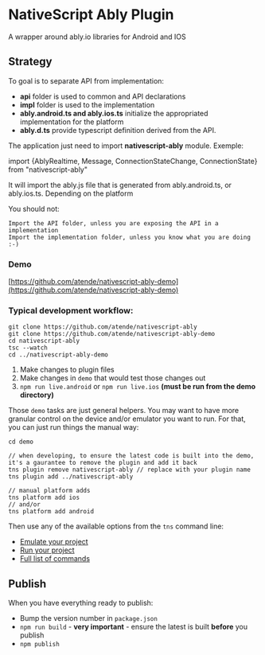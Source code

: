 # NativeScript Ably Plugin

A wrapper around ably.io libraries for Android and IOS

## Strategy

To goal is to separate API from implementation:

* **api** folder is used to common and API declarations
* **impl** folder is used to the implementation
* **ably.android.ts and ably.ios.ts** initialize the appropriated implementation for the platform
* **ably.d.ts** provide typescript definition derived from the API.

The application just need to import **nativescript-ably** module.
Exemple:

   import {AblyRealtime, Message, ConnectionStateChange, ConnectionState} from "nativescript-ably"

It will import the ably.js file that is generated from ably.android.ts, or ably.ios.ts. Depending on the platform

You should not:

    Import the API folder, unless you are exposing the API in a implementation
    Import the implementation folder, unless you know what you are doing :-)

### Demo

[https://github.com/atende/nativescript-ably-demo](https://github.com/atende/nativescript-ably-demo)

### Typical development workflow:

    git clone https://github.com/atende/nativescript-ably
    git clone https://github.com/atende/nativescript-ably-demo
    cd nativescript-ably
    tsc --watch
    cd ../nativescript-ably-demo
    

1. Make changes to plugin files
2. Make changes in `demo` that would test those changes out
3. `npm run live.android` or `npm run live.ios`  **(must be run from the demo directory)**

Those `demo` tasks are just general helpers. You may want to have more granular control on the device and/or emulator you want to run. For that, you can just run things the manual way:

```
cd demo

// when developing, to ensure the latest code is built into the demo, it's a gaurantee to remove the plugin and add it back
tns plugin remove nativescript-ably // replace with your plugin name
tns plugin add ../nativescript-ably

// manual platform adds
tns platform add ios
// and/or
tns platform add android
```

Then use any of the available options from the `tns` command line:

* [Emulate your project](https://github.com/NativeScript/nativescript-cli#emulate-your-project)
* [Run your project](https://github.com/NativeScript/nativescript-cli#run-your-project)
* [Full list of commands](https://github.com/NativeScript/nativescript-cli#the-commands)

## Publish

When you have everything ready to publish:

* Bump the version number in `package.json`
* `npm run build` - **very important** - ensure the latest is built **before** you publish
* `npm publish`